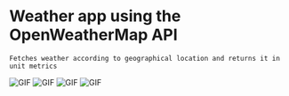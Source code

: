 #  Weather app using the OpenWeatherMap API

```
Fetches weather according to geographical location and returns it in unit metrics

```
![GIF](https://github.com/HopeKenga/Weather_App/blob/main/Tuscany.PNG)
![GIF](https://github.com/HopeKenga/Weather_App/blob/main/Nairobi.PNG)
![GIF](https://github.com/HopeKenga/Weather_App/blob/main/Capture.PNG)
![GIF](https://github.com/HopeKenga/Weather_App/blob/main/ezgif.com-gif-maker%20(5).gif)
